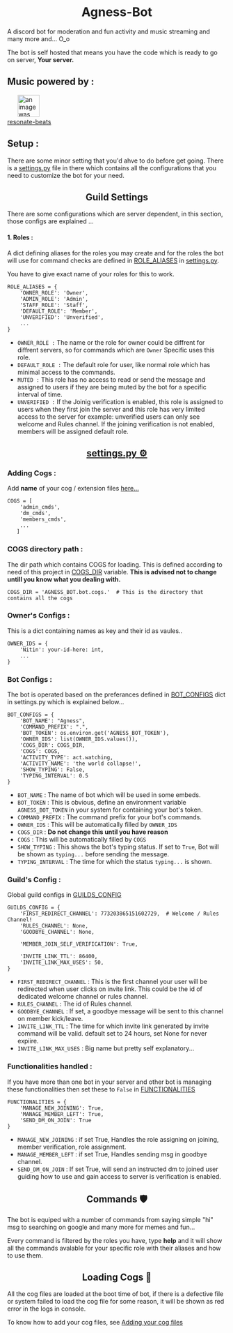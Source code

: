 
<h1 align='center'>Agness-Bot</h1>

A discord bot for moderation and fun activity and music streaming and many more and... O_o <br>

The bot is self hosted that means you have the code which is ready to go on server, **Your server.** 


## Music powered by :

&nbsp;&nbsp;&nbsp;&nbsp;&nbsp;&nbsp;<a href='https://github.com/foo290/resonate-beats'><img src='https://github.com/foo290/resonate-beats/blob/main/readme_imgs/resonate-beats-logo.png' width=50px, alt='an image was supposed to be here'></a> <br />
<a href='https://github.com/foo290/resonate-beats'>resonate-beats</a>


## Setup :

There are some minor setting that you'd ahve to do before get going. There is a <a href='https://github.com/foo290/Agness-Bot/blob/master/AGNESS_BOT/settings.py'>settings.py</a> file in there which contains all the configurations that you need to customize the bot for your need.

<p id='Guild-settings'>
<h2 align='center'>
    Guild Settings
</h2>

There are some configurations which are server dependent, in this section, those configs are explained ...

#### 1. Roles :

A dict defining aliases for the roles you may create and for the roles the bot will use for command checks are defined in <a href='https://github.com/foo290/Agness-Bot/blob/a4066dd35ec1fbf6b018e32ebe3eadc7b5b86722/AGNESS_BOT/settings.py#L86'>ROLE_ALIASES</a> in <a href='https://github.com/foo290/Agness-Bot/blob/master/AGNESS_BOT/Settings.py'>settings.py</a>.

You have to give exact name of your roles for this to work.

```
ROLE_ALIASES = {
    'OWNER_ROLE': 'Owner',
    'ADMIN_ROLE': 'Admin',
    'STAFF_ROLE': 'Staff',
    'DEFAULT_ROLE': 'Member',
    'UNVERIFIED': 'Unverified',
    ...
}
```


* ```OWNER_ROLE :``` The name or the role for owner could be diffrent for diffrent servers, so for commands which are ```Owner``` Specific uses this role.
* ```DEFAULT_ROLE :``` The default role for user, like normal role which has minimal access to the commands.
* ```MUTED :``` This role has no access to read or send the message and assigned to users if they are being muted by the bot for a specific interval of time.
* ```UNVERIFIED :``` If the Joinig verification is enabled, this role is assigned to users when they first join the server and this role has very limited access to the server for example: unverified users can only see welcome and Rules channel. If the joining verification is not enabled, members will be assigned default role.


</p>
<p id='settings'>

<h2 align='center'>
  <a href='https://github.com/foo290/Agness-Bot/blob/master/AGNESS_BOT/Settings.py'>
    settings.py ⚙
  </a>
</h2>

<p id='addingcogs'>
<h3> Adding Cogs :</h3>

Add **name** of your cog / extension files <a href='https://github.com/foo290/Agness-Bot/blob/c76a765e5a0fe22aa46d17db56313c1cdf741816/AGNESS_BOT/settings.py#L36'>here...</a>

```
COGS = [
    'admin_cmds',
    'dm_cmds',
    'members_cmds',
    ...
   ]
```
</p>

### COGS directory path :

The dir path which contains COGS for loading. This is defined according to need of this project in <a href='https://github.com/foo290/Agness-Bot/blob/a4066dd35ec1fbf6b018e32ebe3eadc7b5b86722/AGNESS_BOT/settings.py#L26'>COGS_DIR</a> variable. **This is advised not to change untill you know what you dealing with.**

```
COGS_DIR = 'AGNESS_BOT.bot.cogs.'  # This is the directory that contains all the cogs
```

### Owner's Configs :
This is a dict containing names as key and their id as vaules..

```
OWNER_IDS = {
    'Nitin': your-id-here: int,
    ...
}
```

### Bot Configs :
The bot is operated based on the preferances defined in <a href='https://github.com/foo290/Agness-Bot/blob/a4066dd35ec1fbf6b018e32ebe3eadc7b5b86722/AGNESS_BOT/settings.py#L47'>BOT_CONFIGS</a> dict in settings.py which is explained below...

```
BOT_CONFIGS = {
    'BOT_NAME': "Agness",
    'COMMAND_PREFIX': ".",
    'BOT_TOKEN': os.environ.get('AGNESS_BOT_TOKEN'),
    'OWNER_IDS': list(OWNER_IDS.values()),
    'COGS_DIR': COGS_DIR,
    'COGS': COGS,
    'ACTIVITY_TYPE': act.watching,
    'ACTIVITY_NAME': 'the world collapse!',
    'SHOW_TYPING': False,
    'TYPING_INTERVAL': 0.5
}
```

* ```BOT_NAME``` : The name of bot which will be used in some embeds.
* ```BOT_TOKEN``` : This is obvious, define an environment variable ```AGNESS_BOT_TOKEN``` in your system for containing your bot's token.
* ```COMMAND_PREFIX``` : The command prefix for your bot's commands.
* ```OWNER_IDS``` : This will be automatically filled by ```OWNER_IDS```
* ```COGS_DIR``` : **Do not change this until you have reason**
* ```COGS``` : This will be automatically filled by ```COGS```
* ```SHOW_TYPING``` : This shows the bot's typing status. If set to ```True```, Bot will be shown as ```typing...``` before sending the message.
* ```TYPING_INTERVAL``` : The time for which the status ```typing...``` is shown.

### Guild's Config :

Global guild configs in <a href='https://github.com/foo290/Agness-Bot/blob/a4066dd35ec1fbf6b018e32ebe3eadc7b5b86722/AGNESS_BOT/settings.py#L60'>GUILDS_CONFIG</a>

```
GUILDS_CONFIG = {
    'FIRST_REDIRECT_CHANNEL': 773203865151602729,  # Welcome / Rules Channel!
    'RULES_CHANNEL': None,
    'GOODBYE_CHANNEL': None,

    'MEMBER_JOIN_SELF_VERIFICATION': True,

    'INVITE_LINK_TTL': 86400,
    'INVITE_LINK_MAX_USES': 50,
}
```

* ```FIRST_REDIRECT_CHANNEL``` : This is the first channel your user will be redirected when user clicks on invite link. This could be the id of dedicated welcome channel or rules channel.
* ```RULES_CHANNEL``` : The id of Rules channel.
* ```GOODBYE_CHANNEL``` : If set, a goodbye message will be sent to this channel on member kick/leave.
* ```INVITE_LINK_TTL``` : The time for which invite link generated by invite command will be valid. default set to 24 hours, set None for never expiire.
* ```INVITE_LINK_MAX_USES``` : Big name but pretty self explanatory...

### Functionalities handled :

If you have more than one bot in your server and other bot is managing these functionalities then set these to ```False``` in <a href='https://github.com/foo290/Agness-Bot/blob/a4066dd35ec1fbf6b018e32ebe3eadc7b5b86722/AGNESS_BOT/settings.py#L72'>FUNCTIONALITIES</a>

```
FUNCTIONALITIES = {
    'MANAGE_NEW_JOINING': True,
    'MANAGE_MEMBER_LEFT': True,
    'SEND_DM_ON_JOIN': True
}
```

* ```MANAGE_NEW_JOINING``` : if set True, Handles the role assigning on joining, member verification, role assignment. 
* ```MANAGE_MEMBER_LEFT``` : if set True, Handles sending msg in goodbye channel.
* ```SEND_DM_ON_JOIN``` : If set True, will send an instructed dm to joined user guiding how to use and gain access to server is verification is enabled.

</p>

<p id='commands'>

<h2 align='center'>Commands 🛡</h2>

The bot is equiped with a number of commands from saying simple "hi" msg to searching on google and many more for memes and fun...

Every command is filtered by the roles you have, type **help** and it will show all the commands avalable for your specific role with their aliases and how to use them.

</p>

<p id='cogs'>

<h2 align='center'>Loading Cogs 📍</h2>

All the cog files are loaded at the boot time of bot, if there is a defective file or system failed to load the cog file for some reason, it will be shown as red error in the logs in console. 

To know how to add your cog files, see <a href="#addingcogs">Adding your cog files</a>

</p>



